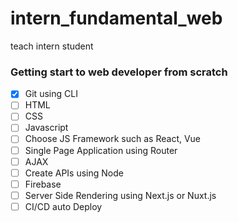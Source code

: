 # intern_fundamental_web
teach intern student

###  Getting start to web developer from scratch

- [x] Git using CLI
- [ ] HTML
- [ ] CSS
- [ ] Javascript
- [ ] Choose JS Framework such as React, Vue
- [ ] Single Page Application using Router
- [ ] AJAX
- [ ] Create APIs using Node
- [ ] Firebase
- [ ] Server Side Rendering using Next.js or Nuxt.js
- [ ] CI/CD auto Deploy
